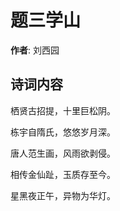 # 题三学山

**作者**: 刘西园

## 诗词内容

栖贤古招提，十里巨松阴。

栋宇自隋氏，悠悠岁月深。

唐人范生画，风雨欲剥侵。

相传金仙趾，玉质存至今。

星黑夜正午，异物为华灯。

